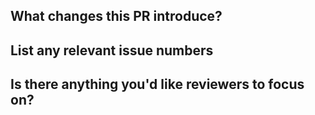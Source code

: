<!--

Please first discuss the change you wish to make via issue before making a change. It might avoid a waste of your time.

Before submitting your contribution, please take a moment to review this document:
https://github.com/Thream/socketio-jwt/blob/master/.github/CONTRIBUTING.md

Please place an x (no spaces - [x]) in all [ ] that apply.

-->

## What changes this PR introduce?

## List any relevant issue numbers

## Is there anything you'd like reviewers to focus on?
